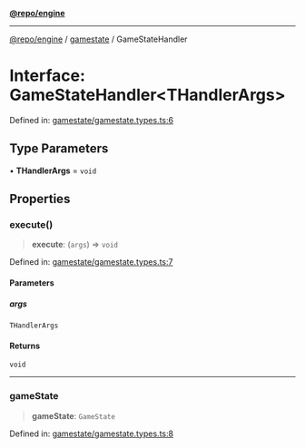 [**@repo/engine**](../../README.md)

***

[@repo/engine](../../modules.md) / [gamestate](../README.md) / GameStateHandler

# Interface: GameStateHandler\<THandlerArgs\>

Defined in: [gamestate/gamestate.types.ts:6](https://github.com/alexqguo/drinking-board-game-v3/blob/b97bcc1ddcaaba3a45adac5652c86c58659c1d00/packages/engine/src/gamestate/gamestate.types.ts#L6)

## Type Parameters

• **THandlerArgs** = `void`

## Properties

### execute()

> **execute**: (`args`) => `void`

Defined in: [gamestate/gamestate.types.ts:7](https://github.com/alexqguo/drinking-board-game-v3/blob/b97bcc1ddcaaba3a45adac5652c86c58659c1d00/packages/engine/src/gamestate/gamestate.types.ts#L7)

#### Parameters

##### args

`THandlerArgs`

#### Returns

`void`

***

### gameState

> **gameState**: `GameState`

Defined in: [gamestate/gamestate.types.ts:8](https://github.com/alexqguo/drinking-board-game-v3/blob/b97bcc1ddcaaba3a45adac5652c86c58659c1d00/packages/engine/src/gamestate/gamestate.types.ts#L8)
